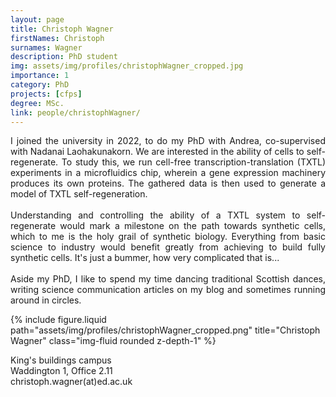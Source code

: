 ```yaml
---
layout: page
title: Christoph Wagner
firstNames: Christoph
surnames: Wagner
description: PhD student
img: assets/img/profiles/christophWagner_cropped.jpg
importance: 1
category: PhD
projects: [cfps]
degree: MSc.
link: people/christophWagner/
---
```


<div class="row">
  <div class="col-sm mt-3 mt-md-0">
    <p style="text-align: justify">
      I joined the university in 2022, to do my PhD with Andrea, co-supervised with Nadanai Laohakunakorn. We are 
interested in the ability of cells to self-regenerate. To study this, we run cell-free transcription-translation (TXTL) 
experiments in a microfluidics chip, wherein a gene expression machinery produces its own proteins. The gathered data 
is then used to generate a model of TXTL self-regeneration. <br> <br>
      Understanding and controlling the ability of a TXTL system to self-regenerate would mark a milestone on the 
path towards synthetic cells, which to me is the holy grail of synthetic biology. Everything from basic science to 
industry would benefit greatly from achieving to build fully synthetic cells. It's just a bummer, how very complicated 
that is... <br> <br>
      Aside my PhD, I like to spend my time dancing traditional Scottish dances, writing science communication 
articles on my blog and sometimes running around in circles.
    </p>
  </div>
  <div class="col-sm mt-3 mt-md-0">
    <div class="row">
      {% 
        include figure.liquid 
        path="assets/img/profiles/christophWagner_cropped.png" 
        title="Christoph Wagner" 
        class="img-fluid rounded z-depth-1" 
      %}
    </div>
    <div class="d-flex flex-row justify-content-end">
      <p>
      King's buildings campus <br>
      Waddington 1, Office 2.11 <br>
      christoph.wagner(at)ed.ac.uk </p>
    </div>
  </div>
</div>

